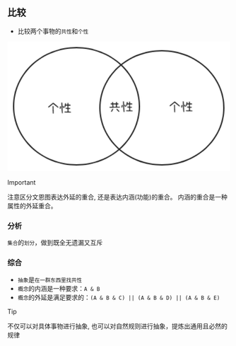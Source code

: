 ## 比较

- 比较两个事物的`共性`和`个性`

<img src="../images/compare.png" width="900">

> [!IMPORTANT]
> 注意区分文恩图表达外延的重合, 还是表达内涵(功能)的重合。 内涵的重合是一种属性的外延重合。

### 分析

`集合`的`划分`，做到既全无遗漏又互斥

### 综合

- `抽象`是`在一群东西里找共性`
- `概念`的内涵是一种要求：`A & B`
- `概念`的外延是满足要求的：`(A & B & C) || (A & B & D) || (A & B & E)`

> [!TIP]
> 不仅可以对具体事物进行抽象, 也可以对自然规则进行抽象，提炼出通用且必然的规律
